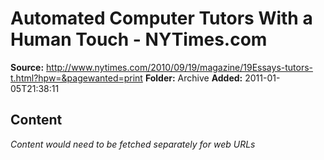# Automated Computer Tutors With a Human Touch - NYTimes.com

**Source:** http://www.nytimes.com/2010/09/19/magazine/19Essays-tutors-t.html?hpw=&pagewanted=print
**Folder:** Archive
**Added:** 2011-01-05T21:38:11




## Content
*Content would need to be fetched separately for web URLs*
